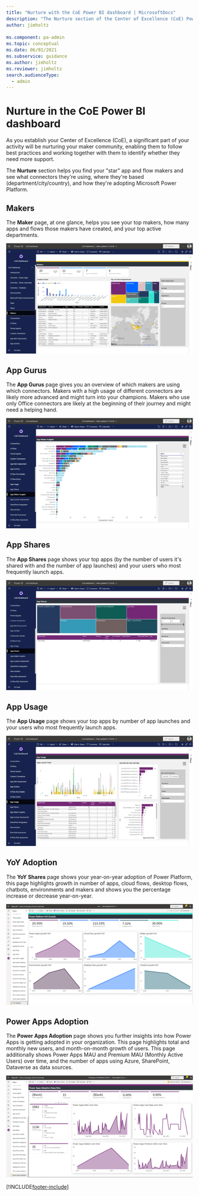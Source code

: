 ```yaml
---
title: "Nurture with the CoE Power BI dashboard | MicrosoftDocs"
description: "The Nurture section of the Center of Excellence (CoE) Power BI dashboard gives you the ability to identify your app and flow gurus."
author: jimholtz

ms.component: pa-admin
ms.topic: conceptual
ms.date: 06/01/2021
ms.subservice: guidance
ms.author: jimholtz
ms.reviewer: jimholtz
search.audienceType: 
  - admin
---
```

# Nurture in the CoE Power BI dashboard

As you establish your Center of Excellence (CoE), a significant part of your activity will be nurturing your maker community, enabling them to follow best practices and working together with them to identify whether they need more support.

The **Nurture** section helps you find your "star" app and flow makers and see what connectors they're using, where they're based (department/city/country), and how they're adopting Microsoft Power Platform.

## Makers

The **Maker** page, at one glance, helps you see your top makers, how many apps and flows those makers have created, and your top active departments.

![Makers.](media/pb-10.png "Makers")

## App Gurus

The **App Gurus** page gives you an overview of which makers are using which connectors. Makers with a high usage of different connectors are likely more advanced and might turn into your champions. Makers who use only Office connectors are likely at the beginning of their journey and might need a helping hand.

![App Gurus.](media/pb-21.png "App Gurus")

<!--## Flow Gurus

The **Flow Gurus** page gives you an overview of how many actions and connectors your makers are using for each flow. Makers with complex flows that have multiple actions or use multiple connectors are likely more advanced and might turn into your champions; makers who use very few connectors or mostly template flows are likely at the beginning of their journey and might need a helping hand.

![Flow Gurus.](media/pb-28.png "Flow Gurus")-->

## App Shares

The **App Shares** page shows your top apps (by the number of users it's shared with and the number of app launches) and your users who most frequently launch apps.

![App Shares.](media/pb-20.png "App Shares")

## App Usage

The **App Usage** page shows your top apps by number of app launches and your users who most frequently launch apps.

![App Usage.](media/pb-19.png "App Usage")

## YoY Adoption

The **YoY Shares** page shows your year-on-year adoption of Power Platform, this page highlights growth in number of apps, cloud flows, desktop flows, chatbots, environments and makers and shows you the percentage increase or decrease year-on-year.

![YoY Adoption.](media/pbi-yoy.png "YoY Adoption")

## Power Apps Adoption

The **Power Apps Adoption** page shows you further insights into how Power Apps is getting adopted in your organization. This page highlights total and monthly new users, and month-on-month growth of users. This page additionally shows Power Apps MAU and Premium MAU (Monthly Active Users) over time, and the number of apps using Azure, SharePoint, Dataverse as data sources.

![Power Apps Adoption.](media/pbi-adoption.png "Power Apps Adoption")

[!INCLUDE[footer-include](../../includes/footer-banner.md)]
